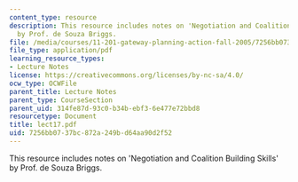 ```yaml
---
content_type: resource
description: This resource includes notes on 'Negotiation and Coalition Building Skills'
  by Prof. de Souza Briggs.
file: /media/courses/11-201-gateway-planning-action-fall-2005/7256bb0737bc872a249bd64aa90d2f52_lect17.pdf
file_type: application/pdf
learning_resource_types:
- Lecture Notes
license: https://creativecommons.org/licenses/by-nc-sa/4.0/
ocw_type: OCWFile
parent_title: Lecture Notes
parent_type: CourseSection
parent_uid: 314fe87d-93c0-b34b-ebf3-6e477e72bbd8
resourcetype: Document
title: lect17.pdf
uid: 7256bb07-37bc-872a-249b-d64aa90d2f52
---
```

This resource includes notes on 'Negotiation and Coalition Building Skills' by Prof. de Souza Briggs.